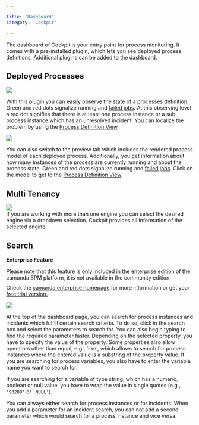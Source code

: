 ```yaml
---

title: 'Dashboard'
category: 'Cockpit'

---
```


The dashboard of Cockpit is your entry point for process monitoring. It comes with a pre-installed plugin, which lets you see deployed process defintions. Additional plugins can be added to the dashboard.

## Deployed Processes

<div class="row">
  <div class="col-xs-6 col-sm-6 col-md-3">
    <img data-img-thumb src="ref:asset:/assets/img/implementation-cockpit/cockpit-process-definition-state.png" />
  </div>
  <div class="col-xs-6 col-sm-6 col-md-9">
    <p>With this plugin you can easily observe the state of a processes definition. Green and red dots signalize running and <a href="ref:#cockpit-failed-jobs">failed jobs</a>. At this observing level a red dot signifies that there is at least one process instance or a sub process instance which has an unresolved incident. You can localize the problem by using the <a href="ref:#cockpit-process-definition-view">Process Definition View</a>.</p>

  </div>
</div>
<div class="row">
  <div class="col-xs-6 col-sm-6 col-md-3">
    <img data-img-thumb src="ref:asset:/assets/img/implementation-cockpit/cockpit-deployed-processes.png" />
  </div>
  <div class="col-xs-6 col-sm-6 col-md-9">
    <p>You can also switch to the preview tab which includes the rendered process model of each deployed process. Additionally, you get information about how many instances of the process are currently running and about the process state. Green and red dots signalize running and <a href="ref:#cockpit-failed-jobs">failed jobs</a>. Click on the model to get to the <a href="ref:#cockpit-process-definition-view">Process Definition View</a>.</p>
  </div>
</div>

## Multi Tenancy

<div class="row">
  <div class="col-xs-6 col-sm-6 col-md-3">
    <img data-img-thumb src="ref:asset:/assets/img/implementation-cockpit/cockpit-multi-engine.png" />
  </div>
  <div class="col-xs-6 col-sm-6 col-md-9">
    If you are working with more than one engine you can select the desired engine via a dropdown selection. Cockpit provides all information of the selected engine.
  </div>
</div>

## Search

<div class="alert alert-warning">
  <p><strong>Enterprise Feature</strong></p>
  Please note that this feature is only included in the enterprise edition of the camunda BPM platform, it is not available in the community edition.
  <p style="margin-top:10px">Check the <a href="http://camunda.com/bpm/enterprise/ ">camunda enterprise homepage</a> for more information or get your <a href="http://camunda.com/bpm/enterprise/trial/">free trial version.</a></p>
</div>

<div class="row">
  <div class="col-xs-6 col-sm-6 col-md-3">
    <img data-img-thumb src="ref:asset:/assets/img/implementation-cockpit/cockpit-search.png" />
  </div>
  <div class="col-xs-6 col-sm-6 col-md-9">
    <p>
      At the top of the dashboard page, you can search for process instances and incidents which fulfill certain search criteria. To do so, click in the search box and select the parameters to search for. You can also begin typing to find the required parameter faster. Depending on the selected property, you have to specify the value of the property. Some properties also allow operators other than equal, e.g., 'like', which allows to search for process instances where the entered value is a substring of the property value. If you are searching for process variables, you also have to enter the variable name you want to search for.
    </p>
    <p>
      If you are searching for a variable of type string, which has a numeric, boolean or null value, you have to wrap the value in single quotes (e.g., <code>'93288'</code> or <code>'NULL'</code>).
    </p>
    <p>
      You can always either search for process instances or for incidents. When you add a parameter for an incident search, you can not add a second parameter which would search for a process instance and vice versa.
    </p>
  </div>
</div>
